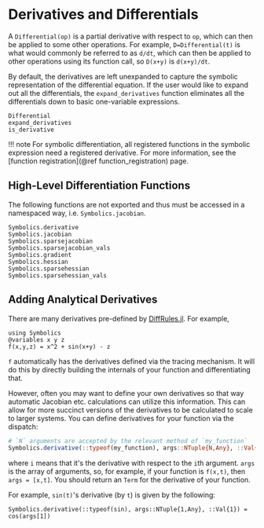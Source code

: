 # Derivatives and Differentials

A `Differential(op)` is a partial derivative with respect to `op`,
which can then be applied to some other operations. For example, `D=Differential(t)`
is what would commonly be referred to as `d/dt`, which can then be applied to
other operations using its function call, so `D(x+y)` is `d(x+y)/dt`.

By default, the derivatives are left unexpanded to capture the symbolic
representation of the differential equation. If the user would like to expand
out all the differentials, the `expand_derivatives` function eliminates all
the differentials down to basic one-variable expressions.

```@docs
Differential
expand_derivatives
is_derivative
```

!!! note
    For symbolic differentiation, all registered functions in the symbolic expression
    need a registered derivative. For more information, see the
    [function registration](@ref function_registration) page.

## High-Level Differentiation Functions

The following functions are not exported and thus must be accessed in a namespaced
way, i.e. `Symbolics.jacobian`.

```@docs
Symbolics.derivative
Symbolics.jacobian
Symbolics.sparsejacobian
Symbolics.sparsejacobian_vals
Symbolics.gradient
Symbolics.hessian
Symbolics.sparsehessian
Symbolics.sparsehessian_vals
```

## Adding Analytical Derivatives

There are many derivatives pre-defined by
[DiffRules.jl](https://github.com/JuliaDiff/DiffRules.jl).
For example,
```@example derivatives
using Symbolics
@variables x y z
f(x,y,z) = x^2 + sin(x+y) - z
```

`f` automatically has the derivatives defined via the tracing mechanism. It will do
this by directly building the internals of your function and
differentiating that.

However, often you may want to define your own derivatives so that way
automatic Jacobian etc. calculations can utilize this information. This can
allow for more succinct versions of the derivatives to be calculated
to scale to larger systems. You can define derivatives for your
function via the dispatch:

```julia
# `N` arguments are accepted by the relevant method of `my_function`
Symbolics.derivative(::typeof(my_function), args::NTuple{N,Any}, ::Val{i})
```

where `i` means that it's the derivative with respect to the `i`th argument. `args` is the
array of arguments, so, for example, if your function is `f(x,t)`, then `args = [x,t]`.
You should return an `Term` for the derivative of your function.

For example, `sin(t)`'s derivative (by `t`) is given by the following:

```@example derivatives
Symbolics.derivative(::typeof(sin), args::NTuple{1,Any}, ::Val{1}) = cos(args[1])
```
